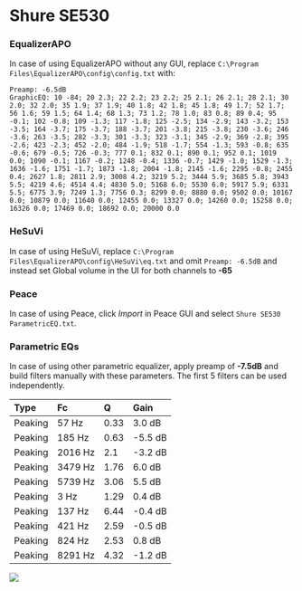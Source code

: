 # Shure SE530

### EqualizerAPO
In case of using EqualizerAPO without any GUI, replace `C:\Program Files\EqualizerAPO\config\config.txt`
with:
```
Preamp: -6.5dB
GraphicEQ: 10 -84; 20 2.3; 22 2.2; 23 2.2; 25 2.1; 26 2.1; 28 2.1; 30 2.0; 32 2.0; 35 1.9; 37 1.9; 40 1.8; 42 1.8; 45 1.8; 49 1.7; 52 1.7; 56 1.6; 59 1.5; 64 1.4; 68 1.3; 73 1.2; 78 1.0; 83 0.8; 89 0.4; 95 -0.1; 102 -0.8; 109 -1.3; 117 -1.8; 125 -2.5; 134 -2.9; 143 -3.2; 153 -3.5; 164 -3.7; 175 -3.7; 188 -3.7; 201 -3.8; 215 -3.8; 230 -3.6; 246 -3.6; 263 -3.5; 282 -3.3; 301 -3.3; 323 -3.1; 345 -2.9; 369 -2.8; 395 -2.6; 423 -2.3; 452 -2.0; 484 -1.9; 518 -1.7; 554 -1.3; 593 -0.8; 635 -0.6; 679 -0.5; 726 -0.3; 777 0.1; 832 0.1; 890 0.1; 952 0.1; 1019 0.0; 1090 -0.1; 1167 -0.2; 1248 -0.4; 1336 -0.7; 1429 -1.0; 1529 -1.3; 1636 -1.6; 1751 -1.7; 1873 -1.8; 2004 -1.8; 2145 -1.6; 2295 -0.8; 2455 0.4; 2627 1.8; 2811 2.9; 3008 4.2; 3219 5.2; 3444 5.9; 3685 5.8; 3943 5.5; 4219 4.6; 4514 4.4; 4830 5.0; 5168 6.0; 5530 6.0; 5917 5.9; 6331 5.5; 6775 3.9; 7249 1.3; 7756 0.3; 8299 0.0; 8880 0.0; 9502 0.0; 10167 0.0; 10879 0.0; 11640 0.0; 12455 0.0; 13327 0.0; 14260 0.0; 15258 0.0; 16326 0.0; 17469 0.0; 18692 0.0; 20000 0.0
```

### HeSuVi
In case of using HeSuVi, replace `C:\Program Files\EqualizerAPO\config\HeSuVi\eq.txt` and omit `Preamp:
-6.5dB` and instead set Global volume in the UI for both channels to **-65**

### Peace
In case of using Peace, click *Import* in Peace GUI and select `Shure SE530 ParametricEQ.txt`.

### Parametric EQs
In case of using other parametric equalizer, apply preamp of **-7.5dB** and build filters manually with
these parameters. The first 5 filters can be used independently.

| Type    | Fc      |    Q | Gain    |
|:--------|:--------|:-----|:--------|
| Peaking | 57 Hz   | 0.33 | 3.0 dB  |
| Peaking | 185 Hz  | 0.63 | -5.5 dB |
| Peaking | 2016 Hz | 2.1  | -3.2 dB |
| Peaking | 3479 Hz | 1.76 | 6.0 dB  |
| Peaking | 5739 Hz | 3.06 | 5.5 dB  |
| Peaking | 3 Hz    | 1.29 | 0.4 dB  |
| Peaking | 137 Hz  | 6.44 | -0.4 dB |
| Peaking | 421 Hz  | 2.59 | -0.5 dB |
| Peaking | 824 Hz  | 2.53 | 0.8 dB  |
| Peaking | 8291 Hz | 4.32 | -1.2 dB |

![](https://raw.githubusercontent.com/jaakkopasanen/AutoEq/master/results/innerfidelity/sbaf-serious/Shure%20SE530/Shure%20SE530.png)